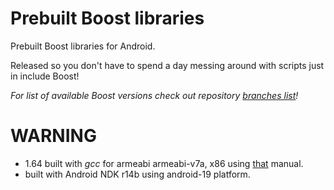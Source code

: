 Prebuilt Boost libraries
====

Prebuilt Boost libraries for Android.

Released so you don't have to spend a day messing around with scripts just in include Boost!

*For list of available Boost versions check out repository [branches list](https://github.com/PurpleI2P/Boost-for-Android-Prebuilt/branches)!*


WARNING
====

* 1.64 built with *gcc* for armeabi armeabi-v7a, x86 using [that](https://rubentorresbonet.wordpress.com/2014/08/22/cross-compiling-boost-1-56-for-android-arm-and-intel-on-windows-with-ndk-r9d-and-gcc-4-8/) manual.
* built with Android NDK r14b using android-19 platform.
